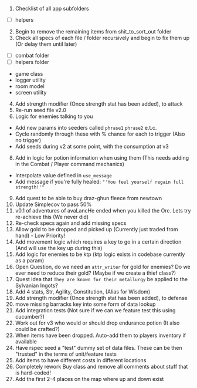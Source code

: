 1) Checklist of all app subfolders
- [ ] helpers
2) Begin to remove the remaining items from shit_to_sort_out folder
3) Check all specs of each file / folder recursively and begin to fix them up (Or delay them until later)
- [ ] combat folder
- [ ] helpers folder
- game class
- logger utility
- room model
- screen utility
4) Add strength modifier (Once strength stat has been added), to attack
6) Re-run seed file v2.0
7) Logic for enemies talking to you
  - Add new params into seeders called `phrase1` `phrase2` e.t.c.
  - Cycle randomly through these with % chance for each to trigger (Also no trigger)
  - Add seeds during v2 at some point, with the consumption at v3
8) Add in logic for potion information when using them (This needs adding in the Combat / Player command mechanics)
  - Interpolate value defined in `use_message`
  - Add message if you're fully healed: `"'You feel yourself regain full strength!'"`
9) Add quest to be able to buy draz-ghun fleece from newtown
11) Update Simplecov to pass 50%
12) v0.1 of adventures of avaLancHe ended when you killed the Orc. Lets try re-achieve this (We never did)
13) Re-check specs again and add missing specs
21) Allow gold to be dropped and picked up (Currently just traded from hand) - Low Priority!
22) Add movement logic which requires a key to go in a certain direction (And will use the key up during this)
23) Add logic for enemies to be ktp (ktp logic exists in codebase currently as a param)
25) Open Question, do we need an `attr_writer` for gold for enemies? Do we ever need to reduce their gold? (Maybe if we create a thief class?)
26) Quest idea that `They are known for their metallurgy` be applied to the Sylvanian Ingots?
27) Add 4 stats, Str, Agility, Constitution, (Alias for Wisdom)
28) Add strength modifier (Once strength stat has been added), to defense
30) move missing barracks key into some form of data lookup
33) Add integration tests (Not sure if we can we feature test this using cucumber?)
37) Work out for v3 who would or should drop endurance potion (It also could be crafted?)
38) When items have been dropped. Auto-add them to players inventory if available
40) Have rspec seed a "test" dummy set of data files. These can be then "trusted" in the terms of unit/feature tests
41) Add items to have different costs in different locations
42) Completely rework Buy class and remove all comments about stuff that is hard-coded!
43) Add the first 2-4 places on the map where up and down exist